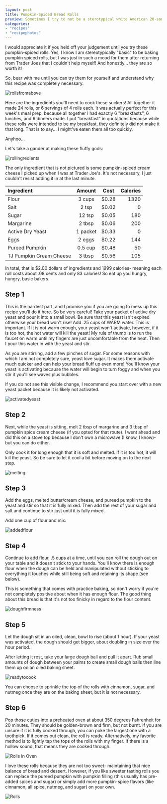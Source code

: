 ```yaml
---
layout: post
title: Pumpkin-Spiced Bread Rolls
preview: Sometimes I try to not be a sterotypical white American 20-something female. Other times I just embrace it. 
categories:
- "recipes"
- "recipephotos"
---
```


I would appreciate it if you held off your judgement until you try these pumpkin-spiced rolls. Yes, I know I am stereotypically "basic" to be baking pumpkin spiced rolls, but I was just in such a mood for them after returning from Trader Joes that I couldn't help myself! And honestly... they are so worth it!

So, bear with me until you can try them for yourself and understand why this recipe was completely necessary. 

![rollsfromabove](https://github.com/underwriteyourlife/underwriteyourlife-WEBSITE/blob/master/images/mealprep/week4/pumpkinrolls/Pumpkin%20Rolls%20(above).jpg?raw=true "Rolls from Above")

Here are the ingredients you'll need to cook these suckers! All together it made 24 rolls, or 6 servings of 4 rolls each. It was actually perfect for this week's meal prep, because all together I had exactly 6 "breakfasts", 6 lunches, and 6 dinners made. I put "breakfast" in quotations because while these rolls were intended to be my breakfast, they definitely did not make it that long. That is to say... I might've eaten them all too quickly. 

Anyhoo...

Let's take a gander at making these fluffy gods:

![rollingredients](https://github.com/underwriteyourlife/underwriteyourlife-WEBSITE/blob/master/images/mealprep/week4/pumpkinrolls/Pumpkin%20Roll%20Ingredients.jpg?raw=true "Total Ingredients")

The only ingredient that is not pictured is some pumpkin-spiced cream cheese I picked up when I was at Trader Joe's. It's not necessary, I just couldn't resist adding it in at the last minute. 

**Ingredient** | **Amount** | **Cost** |   **Calories**
|:------------- |:-------------:| :-----:|   -----:|
Flour	|3	cups	| $0.28 |	1320
Salt	|2	tsp	| $0.02 |	0
Sugar	|12	tsp	| $0.05 |	180
Margarine|	2	tbsp	| $0.06 |	200
Active Dry Yeast|	1	packet	| $0.33 |	0
Eggs |	2	eggs|	 $0.22 |	144
Pureed Pumpkin|	0.5	cup	| $0.48 |	50
TJ Pumpkin Cream Cheese	|3	tbsp|	 $0.56 |	105

In total, that is $2.00 dollars of ingredients and 1999 calories- meaning each roll costs about .08 cents and only 83 calories! So eat up you hungry, hungry, basic bakers. 

<h2> Step 1 </h2>

This is the hardest part, and I promise you if you are going to mess up this recipe you'll do it here. So be very careful! Take your packet of active dry yeast and pour it into a small bowl. Be sure that this yeast isn't expired otherwise your bread won't rise!
Add .25 cups of WARM water. This is important. If it is not warm enough, your yeast won't activate, however, if it is too hot, the hot water will kill the yeast! My rule of thumb is to run the faucet on warm until my fingers are just uncomfortable from the heat. Then I pour this water in with the yeast and stir. 

As you are stirring, add a few pinches of sugar. For some reasons with which I am not completely sure, yeast love sugar. It makes them activate much quicker and can help your bread fluff up even more! You'll know your yeast is activating because the water will begin to turn foggy and when you stir it you'll see waves plus bubbles. 

If you do not see this visible change, I recommend you start over with a new yeast packet because it is likely not activated. 

![activatedyeast](https://github.com/underwriteyourlife/underwriteyourlife-WEBSITE/blob/master/images/mealprep/week4/pumpkinrolls/Yeast.jpg?raw=true "activated yeast")

<h2> Step 2 </h2>

Next, while the yeast is sitting, melt 2 tbsp of margarine and 3 tbsp of pumpkin spice cream cheese (if you opted for that route). I went ahead and did this on a stove top because I don't own a microwave (I know, I know)- but you can do either. 

Only cook it for long enough that it is soft and melted. If it is too hot, it will kill the yeast. So be sure to let it cool a bit before moving on to the next step. 

![melting](https://github.com/underwriteyourlife/underwriteyourlife-WEBSITE/blob/master/images/mealprep/week4/pumpkinrolls/Melting%20Cream%20Cheese%20and%20Buttter.jpg?raw=true "Melting Butter and Cream Cheese")

<h2> Step 3 </h2>

Add the eggs, melted butter/cream cheese, and pureed pumpkin to the yeast and stir so that it is fully mixed. Then add the rest of your sugar and salt and continue to stir just until it is fully mixed. 

Add one cup of flour and mix: 

![addedflour](https://github.com/underwriteyourlife/underwriteyourlife-WEBSITE/blob/master/images/mealprep/week4/pumpkinrolls/Unmixed%20Dough.jpg?raw=true "Added Flour")

<h2> Step 4 </h2>

Continue to add flour, .5 cups at a time, until you can roll the dough out on your table and it doesn't stick to your hands. You'll know there is enough flour when the dough can be held and manipulated without sticking to everything it touches while still being soft and retaining its shape (see below). 

This is something that comes with practice baking, so don't worry if you're not completely positive about when it has enough flour. The good thing about this bread is that it's not too finicky in regard to the flour content. 

![doughfirmness](https://github.com/underwriteyourlife/underwriteyourlife-WEBSITE/blob/master/images/mealprep/week4/pumpkinrolls/Dough%20Firmness.jpg?raw=true "Dough Firmness Test")

<h2> Step 5 </h2>

Let the dough sit in an oiled, clean, bowl to rise (about 1 hour). If your yeast was activated, the dough should get bigger, about doubling in size over the hour period. 

After letting it rest, take your large dough ball and pull it apart. Rub small amounts of dough between your palms to create small dough balls then line them up on an oiled baking sheet. 

![readytocook](https://github.com/underwriteyourlife/underwriteyourlife-WEBSITE/blob/master/images/mealprep/week4/pumpkinrolls/Unbaked%20Rolls.jpg?raw=true "Dough Ready to Cook")

You can choose to sprinkle the top of the rolls with cinnamon, sugar, and nutmeg once they are on the baking sheet, but it is not necessary. 

<h2> Step 6 </h2>

Pop those cuties into a preheated oven at about 350 degrees Fahrenheit for 20 minutes. They should be golden-brown and firm, but not burnt. If you are unsure if it is fully cooked through, you can poke the largest one with a toothpick. If it comes out clean, the roll is ready. Alternatively, my favorite method is to lightly tap the tops of the rolls with my finger. If there is a hollow sound, that means they are cooked through. 

![Rolls in Oven](https://github.com/underwriteyourlife/underwriteyourlife-WEBSITE/blob/master/images/mealprep/week4/pumpkinrolls/Pumpkin%20Rolls%20in%20Oven.jpg?raw=true "Rolls in Oven")

I love these rolls because they are not too sweet- maintaining that nice balance of bread and dessert. However, if you like sweeter tasting rolls you can replace the pureed pumpkin with pumpkin filling (this usually has pre-added spices and sugar) or simply add more pumpkin-spice flavors (like cinnamon, all spice, nutmeg, and sugar) on your own. 

![Rolls](https://github.com/underwriteyourlife/underwriteyourlife-WEBSITE/blob/master/images/mealprep/week4/pumpkinrolls/Close-Up%20of%20Pumpkin%20Rolls.jpg?raw=true "Rolls")
